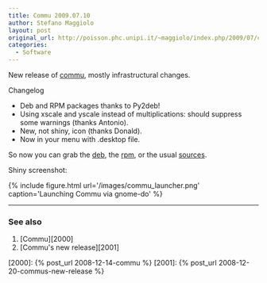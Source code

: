 ```yaml
---
title: Commu 2009.07.10
author: Stefano Maggiolo
layout: post
original_url: http://poisson.phc.unipi.it/~maggiolo/index.php/2009/07/commu2009071/
categories:
  - Software
---
```

New release of [commu][1], mostly infrastructural changes.

 [1]: http://poisson.phc.unipi.it/~maggiolo/Software/commu/

<!--more-->

Changelog
* Deb and RPM packages thanks to Py2deb!
* Using xscale and yscale instead of multiplications: should suppress some warnings (thanks Antonio).
* New, not shiny, icon (thanks Donald).
* Now in your menu with .desktop file.

So now you can grab the [deb][2], the [rpm][3], or the usual [sources][4].

 [2]: /files/commu_2009.07.10_all.deb
 [3]: /files/commu-2009.07.10-2.noarch.rpm
 [4]: /files/commu_2009.07.10.tar.gz

Shiny screenshot:

{% include figure.html url='/images/commu_launcher.png' caption='Launching Commu via gnome-do' %}

<!-- DO NOT EDIT BELOW THIS LINE -->
* * *

### See also

1. [Commu][2000]
1. [Commu's new release][2001]

 [2000]: {% post_url 2008-12-14-commu %}
 [2001]: {% post_url 2008-12-20-commus-new-release %}
